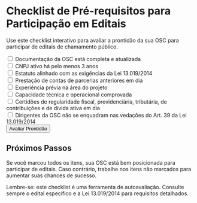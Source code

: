# Checklist de Pré-requisitos para Participação em Editais

Use este checklist interativo para avaliar a prontidão da sua OSC para participar de editais de chamamento público.

<form id="prereq-checklist">
  <label>
    <input type="checkbox" name="docs"> Documentação da OSC está completa e atualizada
  </label><br>
  <label>
    <input type="checkbox" name="cnpj"> CNPJ ativo há pelo menos 3 anos
  </label><br>
  <label>
    <input type="checkbox" name="estatuto"> Estatuto alinhado com as exigências da Lei 13.019/2014
  </label><br>
  <label>
    <input type="checkbox" name="contas"> Prestação de contas de parcerias anteriores em dia
  </label><br>
  <label>
    <input type="checkbox" name="experiencia"> Experiência prévia na área do projeto
  </label><br>
  <label>
    <input type="checkbox" name="capacidade"> Capacidade técnica e operacional comprovada
  </label><br>
  <label>
    <input type="checkbox" name="regularidade"> Certidões de regularidade fiscal, previdenciária, tributária, de contribuições e de dívida ativa em dia
  </label><br>
  <label>
    <input type="checkbox" name="dirigentes"> Dirigentes da OSC não se enquadram nas vedações do Art. 39 da Lei 13.019/2014
  </label><br>
  <button type="button" onclick="avaliarProntidao()">Avaliar Prontidão</button>
</form>

<p id="resultado-avaliacao"></p>

<script>
function avaliarProntidao() {
  const form = document.getElementById('prereq-checklist');
  const total = form.querySelectorAll('input[type="checkbox"]').length;
  const checked = form.querySelectorAll('input[type="checkbox"]:checked').length;
  const percentual = (checked / total) * 100;
  
  let mensagem = `Sua prontidão: ${percentual.toFixed(2)}%\n`;
  if (percentual === 100) {
    mensagem += "Parabéns! Você está pronto para participar do edital.";
  } else if (percentual >= 80) {
    mensagem += "Você está quase lá! Revise os itens pendentes.";
  } else {
    mensagem += "Ainda há trabalho a fazer. Foque nos itens não marcados.";
  }
  
  document.getElementById('resultado-avaliacao').innerText = mensagem;
}
</script>

## Próximos Passos

Se você marcou todos os itens, sua OSC está bem posicionada para participar de editais. Caso contrário, trabalhe nos itens não marcados para aumentar suas chances de sucesso.

Lembre-se: este checklist é uma ferramenta de autoavaliação. Consulte sempre o edital específico e a Lei 13.019/2014 para requisitos detalhados.
